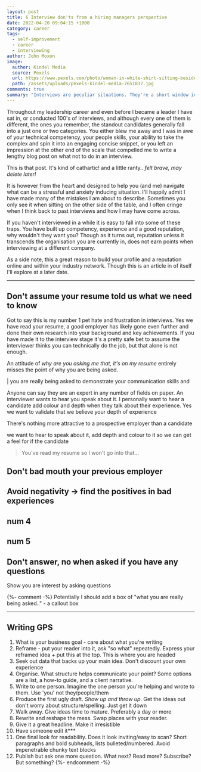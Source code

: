 ```yaml
---
layout: post
title: 6 Interview don'ts from a hiring managers perspective
date: 2022-04-20 09:04:15 +1000
category: career
tags:
  - self-improvement
  - career
  - interviewing
author: John Moxon
image:
  author: Kindel Media
  source: Pexels
  url: https://www.pexels.com/photo/woman-in-white-shirt-sitting-beside-woman-in-black-and-white-stripe-shirt-7651837/
  path: /assets/uploads/pexels-kindel-media-7651837.jpg
comments: true
summary: "Interviews are peculiar situations. They're a short window into "
---
```

Throughout my leadership career and even before I became a leader I have sat in, or conducted 100's of interviews, and although every one of them is different, the ones you remember, the standout candidates generally fall into a just one or two categories. You either blew me away and I was in awe of your technical competency, your people skills, your ability to take the complex and spin it into an engaging concise snippet, or you left an impression at the other end of the scale that compelled me to write a lengthy blog post on what not to do in an interview.

This is that post. It's kind of cathartic! and a little ranty.. _felt brave, may delete later!_

It is however from the heart and designed to help you (and me) navigate what can be a stressful and anxiety inducing situation. I'll happily admit I have made many of the mistakes I am about to describe. Sometimes you only see it when sitting on the other side of the table, and I often cringe when I think back to past interviews and how I may have come across.

If you haven't interviewed in a while it is easy to fall into some of these traps.  You have built up competency, experience and a good reputation, why wouldn't they want you? Though as it turns out, reputation unless it transcends the organisation you are currently in, does not earn points when interviewing at a different company.

As a side note, this a great reason to build your profile and a reputation online and within your industry network. Though this is an article in of itself I'll explore at a later date.  

---

## Don't assume your resume told us what we need to know
Got to say this is my number 1 pet hate and frustration in interviews. Yes we have read your resume, a good employer has likely gone even further and done their own research into your background and key achievements.  If you have made it to the interview stage it's a pretty safe bet to assume the interviewer thinks you can technically do the job, but that alone is not enough. 

An attitude of _why are you asking me that, it's on my resume_ entirely misses the point of why you are being asked. 

| you are really being asked to demonstrate your communication skills and  

Anyone can say they are an expert in any number of fields on paper. An interviewer wants to hear you speak about it. I personally want to hear a candidate add colour and depth when they talk about their experience. Yes we want to validate that we believe your depth of experience

There's nothing more attractive to a prospective employer than a candidate 

we want to hear to speak about it, add depth and colour to it so we can get a feel for if the candidate 

> You've read my resume so I won't go into that...
  
## Don't bad mouth your previous employer

## Avoid negativity -> find the positives in bad experiences

## num 4 

## num 5 

## Don't answer, no when asked if you have any questions
Show you are interest by asking questions





{%- comment -%}
Potentially I should add a box of "what you are really being asked.." - a callout box


- - -
## Writing GPS
1. What is your business goal - care about what you're writing
2. Reframe - put your reader into it, ask "so what" repeatedly. Express your reframed idea + put this at the top. This is where you are headed
3. Seek out data that backs up your main idea. Don't discount your own experience
4. Organise. What structure helps communicate your point? Some options are a list, a how-to guide, and a client narrative.
5. Write to one person. Imagine the one person you're helping and wrote to them. Use 'you' not they/people/them
6. Produce the first ugly draft. _Show up and throw up_. Get the ideas out don't worry about structure/spelling. Just get it down
7. Walk away. Give ideas time to mature. Preferably a day or more
8. Rewrite and reshape the mess. Swap places with your reader.
9. Give it a great headline. Make it irresistible
10. Have someone edit it***
11. One final look for readability. Does it look inviting/easy to scan? Short paragraphs and bold subheads, lists bulleted/numbered. Avoid impenetrable chunky text blocks
12. Publish but ask one more question. What next? Read more? Subscribe? But something?
{%- endcomment -%}